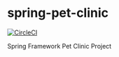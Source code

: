 # spring-pet-clinic

[![CircleCI](https://circleci.com/gh/Atul-2001/spring-pet-clinic/tree/master.svg?style=svg)](https://circleci.com/gh/Atul-2001/spring-pet-clinic/tree/master)

Spring Framework Pet Clinic Project